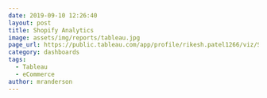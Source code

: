 ```yaml
---
date: 2019-09-10 12:26:40
layout: post
title: Shopify Analytics
image: assets/img/reports/tableau.jpg
page_url: https://public.tableau.com/app/profile/rikesh.patel1266/viz/ShopifyAnalysis_17145088163200/KPIOverview
category: dashboards
tags:
  - Tableau
  - eCommerce
author: mranderson
---
```







